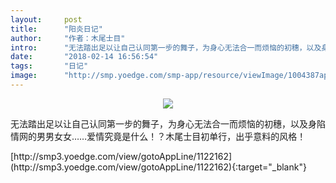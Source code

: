 ```yaml
---
layout:     post
title:      "阳炎日记"
author:     "作者：木尾士目"
intro:      "无法踏出足以让自己认同第一步的舞子，为身心无法合一而烦恼的初穗，以及身陷情网的男男女女……爱情究竟是什么！？木尾士目初单行，出乎意料的风格！"
date:       "2018-02-14 16:56:54"
tags:       "日记"
image:      "http://smp.yoedge.com/smp-app/resource/viewImage/1004387appline.png"
---
```

<div style="text-align: center">
<p><img src="http://smp.yoedge.com/smp-app/resource/viewImage/1004387appline.png"/></p>
</div>
<p class="post-meta">
<span>无法踏出足以让自己认同第一步的舞子，为身心无法合一而烦恼的初穗，以及身陷情网的男男女女……爱情究竟是什么！？木尾士目初单行，出乎意料的风格！</span>
</p>
[http://smp3.yoedge.com/view/gotoAppLine/1122162](http://smp3.yoedge.com/view/gotoAppLine/1122162){:target="_blank"}


